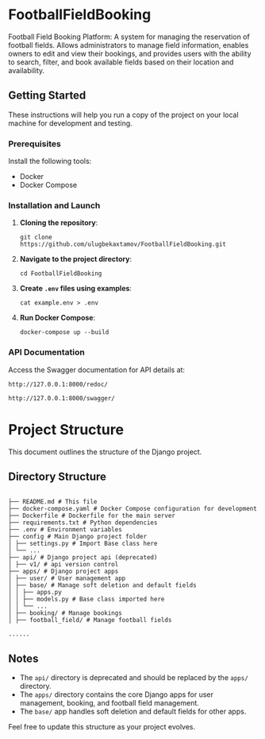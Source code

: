 # FootballFieldBooking

Football Field Booking Platform: A system for managing the reservation of football fields. Allows administrators to
manage field information, enables owners to edit and view their bookings, and provides users with the ability to search,
filter, and book available fields based on their location and availability.

## Getting Started

These instructions will help you run a copy of the project on your local machine for development and testing.

### Prerequisites

Install the following tools:

- Docker
- Docker Compose

### Installation and Launch

1. **Cloning the repository**:
    ```
    git clone https://github.com/ulugbekaxtamov/FootballFieldBooking.git
    ```

2. **Navigate to the project directory**:
    ```
    cd FootballFieldBooking
    ```

3. **Create `.env` files using examples**:
    ```
    cat example.env > .env
    ```

4. **Run Docker Compose**:
    ```
    docker-compose up --build
    ```

### API Documentation

Access the Swagger documentation for API details at:

```
http://127.0.0.1:8000/redoc/
```

```
http://127.0.0.1:8000/swagger/
```

# Project Structure

This document outlines the structure of the Django project.

## Directory Structure

```

├── README.md # This file
├── docker-compose.yaml # Docker Compose configuration for development
├── Dockerfile # Dockerfile for the main server
├── requirements.txt # Python dependencies
├── .env # Environment variables
├── config # Main Django project folder
│ ├── settings.py # Import Base class here
│ └── ...
├── api/ # Django project api (deprecated)
│ ├── v1/ # api version control
├── apps/ # Django project apps
│ ├── user/ # User management app
│ ├── base/ # Manage soft deletion and default fields
│ │ ├── apps.py
│ │ ├── models.py # Base class imported here
│ │ └── ...
│ ├── booking/ # Manage bookings
│ ├── football_field/ # Manage football fields

......
```

## Notes

- The `api/` directory is deprecated and should be replaced by the `apps/` directory.
- The `apps/` directory contains the core Django apps for user management, booking, and football field management.
- The `base/` app handles soft deletion and default fields for other apps.

Feel free to update this structure as your project evolves.
